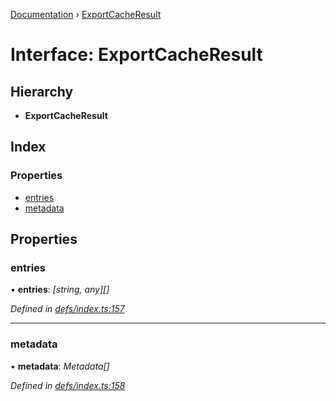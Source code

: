[Documentation](../README.md) › [ExportCacheResult](exportcacheresult.md)

# Interface: ExportCacheResult

## Hierarchy

* **ExportCacheResult**

## Index

### Properties

* [entries](exportcacheresult.md#entries)
* [metadata](exportcacheresult.md#metadata)

## Properties

###  entries

• **entries**: *[string, any][]*

*Defined in [defs/index.ts:157](https://github.com/badbatch/graphql-box/blob/7c5a3cd/packages/cache-manager/src/defs/index.ts#L157)*

___

###  metadata

• **metadata**: *Metadata[]*

*Defined in [defs/index.ts:158](https://github.com/badbatch/graphql-box/blob/7c5a3cd/packages/cache-manager/src/defs/index.ts#L158)*
